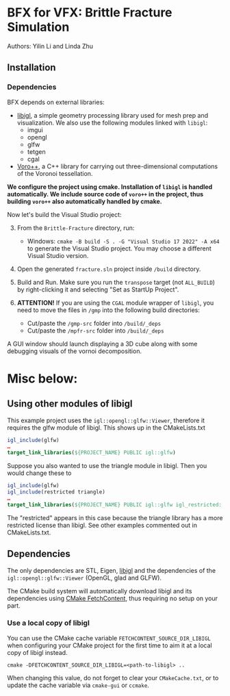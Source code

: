 
# BFX for VFX: Brittle Fracture Simulation

Authors: Yilin Li and Linda Zhu

## Installation

### Dependencies
BFX depends on external libraries:

* [libigl](https://libigl.github.io/), a simple geometry processing library used for mesh prep and visualization. We also use the following modules linked with `libigl`: 
    - imgui
    - opengl
    - glfw
    - tetgen
    - cgal
* [Voro++](https://math.lbl.gov/voro++/), a C++ library for carrying out three-dimensional computations of the Voronoi tessellation.

**We configure the project using cmake. Installation of `libigl` is handled automatically. We include source code of `voro++` in the project, thus building `voro++` also automatically handled by cmake.** 

Now let's build the Visual Studio project:

3. From the `Brittle-Fracture` directory, run:

    * Windows: `cmake -B build -S . -G "Visual Studio 17 2022" -A x64` to generate the Visual Studio project. You may choose a different Visual Studio version.
4. Open the generated `fracture.sln` project inside `/build` directory.
5. Build and Run. Make sure you run the `transpose` target (not `ALL_BUILD`) by right-clicking it and selecting "Set as StartUp Project".
6. **ATTENTION!** If you are using the `CGAL` module wrapper of `libigl`, you need to move the files in `/gmp` into the following build directories:

    - Cut/paste the `/gmp-src` folder into `/build/_deps`
    - Cut/paste the `/mpfr-src` folder into `/build/_deps`

A GUI window should launch displaying a 3D cube along with some debugging visuals of the vornoi decomposition.


# Misc below:
## Using other modules of libigl

This example project uses the `igl::opengl::glfw::Viewer`, therefore it requires
the glfw module of libigl. This shows up in the CMakeLists.txt 

```cmake
igl_include(glfw)
…
target_link_libraries(${PROJECT_NAME} PUBLIC igl::glfw)
```

Suppose you also wanted to use the triangle module in libigl. Then you would
change these to

```cmake
igl_include(glfw)
igl_include(restricted triangle)
…
target_link_libraries(${PROJECT_NAME} PUBLIC igl::glfw igl_restricted::triangle)
```

The "restricted" appears in this case because the triangle library has a more
restricted license than libigl. See other examples commented out in
CMakeLists.txt.


## Dependencies

The only dependencies are STL, Eigen, [libigl](http://libigl.github.io/libigl/) and the dependencies
of the `igl::opengl::glfw::Viewer` (OpenGL, glad and GLFW).

The CMake build system will automatically download libigl and its dependencies using
[CMake FetchContent](https://cmake.org/cmake/help/latest/module/FetchContent.html),
thus requiring no setup on your part.

### Use a local copy of libigl
You can use the CMake cache variable `FETCHCONTENT_SOURCE_DIR_LIBIGL` when configuring your CMake project for
the first time to aim it at a local copy of libigl instead.
```
cmake -DFETCHCONTENT_SOURCE_DIR_LIBIGL=<path-to-libigl> ..
```
When changing this value, do not forget to clear your `CMakeCache.txt`, or to update the cache variable
via `cmake-gui` or `ccmake`.
